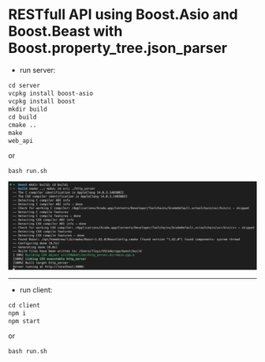 # RESTfull API using Boost.Asio and Boost.Beast with Boost.property_tree.json_parser

- run server:
```shell
cd server
vcpkg install boost-asio
vcpkg install boost
mkdir build
cd build
cmake ..
make
web_api
```

or

```shell
bash run.sh
```
<img src="./assets/img1.png">

---

- run client:
```shell
cd client
npm i
npm start
```

or

```shell
bash run.sh
```